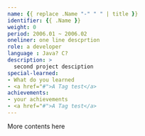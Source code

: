 ```yaml
---
name: {{ replace .Name "-" " " | title }}
identifier: {{ .Name }}
weight: 0
period: 2006.01 ~ 2006.02
oneliner: one line descprtion
role: a developer
language : Java? C?
description: >
  second project desciption
special-learned:
- What do you learned
- <a href="#">A Tag test</a>
achievements:
- your achievements
- <a href="#">A Tag test</a>
---
```


More contents here